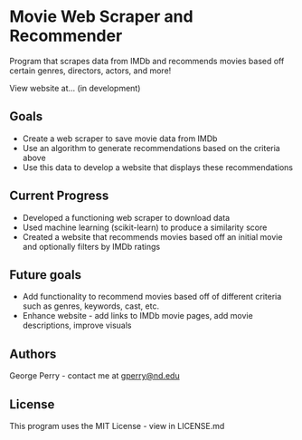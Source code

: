 # Movie Web Scraper and Recommender

Program that scrapes data from IMDb and recommends movies based off certain genres, directors, actors, and more!

View website at... (in development)

## Goals

* Create a web scraper to save movie data from IMDb
* Use an algorithm to generate recommendations based on the criteria above
* Use this data to develop a website that displays these recommendations

## Current Progress

* Developed a functioning web scraper to download data
* Used machine learning (scikit-learn) to produce a similarity score
* Created a website that recommends movies based off an initial movie and optionally filters by IMDb ratings

## Future goals

* Add functionality to recommend movies based off of different criteria such as genres, keywords, cast, etc.
* Enhance website - add links to IMDb movie pages, add movie descriptions, improve visuals

## Authors

George Perry - contact me at gperry@nd.edu

## License

This program uses the MIT License - view in LICENSE.md
